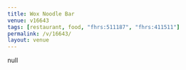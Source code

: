 ```yaml
---
title: Wox Noodle Bar
venue: v16643
tags: [restaurant, food, "fhrs:511187", "fhrs:411511"]
permalink: /v/16643/
layout: venue
---
```

null